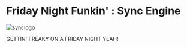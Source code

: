 # Friday Night Funkin' : Sync Engine

![synclogo](https://user-images.githubusercontent.com/61308063/151975421-4daaf5ac-d477-48a3-bebb-079a1d034de1.png)

GETTIN' FREAKY ON A FRIDAY NIGHT YEAH!
